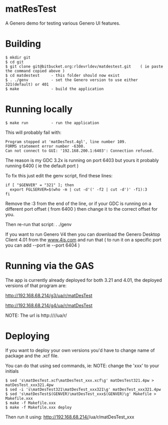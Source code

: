 # matResTest

A Genero demo for testing various Genero UI features.

# Building
```
$ mkdir git
$ cd git
$ git clone git@bitbucket.org:rldevrldev/matdestest.git    ( ie paste the command copied above )
$ cd matdestest     - this folder should now exist
$ . ./genv          - set the Genero version to use either 321(default) or 401
$ make              - build the application
```


# Running locally
```
$ make run          - run the application
```

This will probably fail with:
```
Program stopped at 'matDesTest.4gl', line number 109.
FORMS statement error number -6300.
Can not connect to GUI: '192.168.200.1:6403': Connection refused.
```
The reason is my GDC 3.2x is running on port 6403 but yours it probably running 6400 ( ie the default port )

To fix this just edit the genv script, find these lines:
```
if [ "$GENVER" = "321" ]; then
  export FGLSERVER=$(who -m | cut -d'(' -f2 | cut -d')' -f1):3
fi
```

Remove the :3 from the end of the line, or if your GDC is running on a different port offset ( from 6400 ) then change it to the correct offset for you.

Then re-run that script: . ./genv

If you want to run Genero V4 then you can download the Genero Desktop Client 4.01 from the www.4js.com and run that ( to run it on a specific port you can add --port <port> ie --port 6404 )


# Running via the GAS

The app is currently already deployed for both 3.21 and 4.01, the deployed versions of that program are:

http://192.168.68.214/g3/ua/r/matDesTest

http://192.168.68.214/g4/ua/r/matDesTest

NOTE: The url is http://<SERVER IP>/<GAS ALIAS>/ua/r/<XCF NAME>


# Deploying

If you want to deploy your own versions you'd have to change name of package and the .xcf file.

You can do that using sed commands, ie:
NOTE: change the 'xxx' to your initials
```
$ sed 's\matDesTest.xcf\matDesTest_xxx.xcf\g' matDesTest321.4pw > matDesTest_xxx321.4pw
$ sed -i 's\matDesTest321\matDesTest_xxx321\g' matDesTest_xxx321.4pw
$ sed 's\matDesTest$(GENVER)\matDesTest_xxx$(GENVER)\g' Makefile > Makefile.xxx
$ make -f Makefile.xxx
$ make -f Makefile.xxx deploy
```
Then run it using:
http://192.168.68.214/<g3 or g4 depending which version you used>/ua/r/matDesTest_xxx

